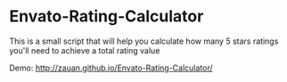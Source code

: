 # Envato-Rating-Calculator
This is a small script that will help you calculate how many 5 stars ratings you'll need to achieve a total rating value


Demo: http://zauan.github.io/Envato-Rating-Calculator/
